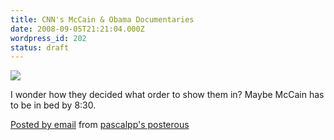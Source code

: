 ```yaml
---
title: CNN's McCain & Obama Documentaries
date: 2008-09-05T21:21:04.000Z
wordpress_id: 202
status: draft
---
```


![](http://posterous.com/getfile/files.posterous.com/pascalpp/zSrTgx6u59cPEAj21FNRVW9hBuaFj0uWE7zy3aGx8bUfnscA66r9lQM0i0F1/mccain-obama-cnndocumentaries.jpg)

I wonder how they decided what order to show them in? Maybe McCain has to be in bed by 8:30.

[Posted by email](http://posterous.com) from [pascalpp's posterous](http://pascalpp.posterous.com/cnns-mccain-and-obama-document)
